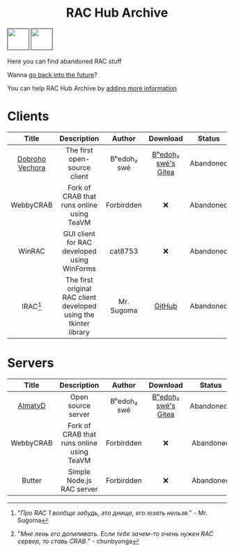 <h1 align="center">RAC Hub Archive</h1>

[<img src="https://github.com/user-attachments/assets/f2be5caa-6246-4a6a-9bee-2b53086f9afb" height="50">]() [<img src="https://github.com/user-attachments/assets/4d35191d-1dbc-4391-a761-6ae7f76ba7af" height="50">]() 

Here you can find abandoned RAC stuff

Wanna [go back into the future](https://the-stratosphere-solutions.github.io/RAC-Hub)?

You can help RAC Hub Archive by [adding more information](https://github.com/Forbirdden/rachub/pulls)

# Clients

| Title        | Description | Author        | Download     | Status     | Lang | RAC      |
|    :----:    |    :----:   |    :----:     |  :----:  |  :----:    |  :----:    | :----:    |
| [Dobroho Vechora](https://gitea.bedohswe.eu.org/bedohswe/dobroho_vechora) | The first open-source client | Bʰedoh₂ swé | [Bʰedoh₂ swé's Gitea](https://gitea.bedohswe.eu.org/bedohswe/dobroho_vechora/src/branch/main/dobroho_vechora.bash) | Abandoned | Bash | v1 |
| WebbyCRAB | Fork of CRAB that runs online using TeaVM | Forbirdden | ❌ | Abandoned | Java | v1, v1.99.2 |
| WinRAC | GUI client for RAC developed using WinForms | cat8753 | ❌ | Abandoned | C# | v1.99.2 |
| lRAC[^3] | The first original RAC client developed using the tkinter library | Mr. Sugoma | [GitHub](https://github.com/The-Stratosphere-Solutions/RAC-Hub/tree/main/Archive/lRAC) | Abandoned | Python | v1 |

# Servers

| Title        | Description | Author        | Download     | Status     | Lang     |  RAC   |
|    :----:    |    :----:   |    :----:     |  :----:  |  :----:    |  :----:    | :----:    |
| [AlmatyD](https://gitea.bedohswe.eu.org/bedohswe/almatyd) | Open source server | Bʰedoh₂ swé | [Bʰedoh₂ swé's Gitea](https://gitea.bedohswe.eu.org/bedohswe/almatyd) | Abandoned[^2] | TypeScript | v1 |
| WebbyCRAB | Fork of CRAB that runs online using TeaVM | Forbirdden | ❌ | Abandoned | Java | v1, v1.99.2 |
| Butter | Simple Node.js RAC server | Forbirdden | ❌ | Abandoned | JavaScript | v1.99, v2 |

[^1]: "_Я раньше хотел допилить его до v2, но мой bash код было трудно обновить_" - chunbyonga
[^2]: "_Мне лень его допиливать. Если тебе зачем-то очень нужен RAC сервер, то ставь CRAB._" - chunbyonga
[^3]: "_Про RAC 1 вообще забудь, это днище, его юзать нельзя._" - Mr. Sugoma
